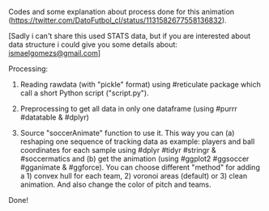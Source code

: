 Codes and some explanation about process done for this animation (https://twitter.com/DatoFutbol_cl/status/1131582677558136832).

[Sadly i can't share this used STATS data, but if you are interested about data structure i could give you some details about: ismaelgomezs@gmail.com]

Processing:

1) Reading rawdata (with "pickle" format) using #reticulate package which call a short Python script ("script.py").

2) Preprocessing to get all data in only one dataframe (using #purrr #datatable & #dplyr)

3) Source "soccerAnimate" function to use it. This way you can (a) reshaping one sequence of tracking data as example: players and ball coordinates for each sample using #dplyr #tidyr #stringr & #soccermatics and (b) get the animation (using #ggplot2 #ggsoccer #gganimate & #ggforce). 
You can choose different "method" for adding a 1) convex hull for each team, 2) voronoi areas (default) or 3) clean animation. And also change the color of pitch and teams.

Done!
